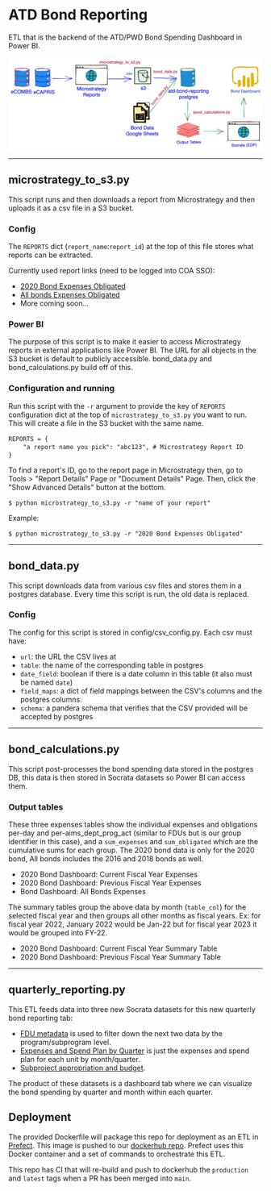 # ATD Bond Reporting

ETL that is the backend of the ATD/PWD Bond Spending Dashboard in Power BI. 

![Data flow diagram](images/data-flow-diagram.png?raw=true)

***

## microstrategy_to_s3.py

This script runs and then downloads a report from Microstrategy and then uploads it as a csv file in a S3 bucket. 

### Config

The `REPORTS` dict (`report_name`:`report_id`) at the top of this file stores what reports can be extracted. 

Currently used report links (need to be logged into COA SSO):
- [2020 Bond Expenses Obligated](https://coa-prod.cloud.microstrategy.com:443/MicroStrategy/servlet/mstrWeb?evt=4058&src=mstrWeb.4058&_subscriptionID=F456433D5A45E3998D679787E8C752A6&reportViewMode=1&Server=ENV-279976LAIO1USE1&Project=Financial%20Services%20Analytics&Port=39321&share=1)
- [All bonds Expenses Obligated](https://coa-prod.cloud.microstrategy.com:443/MicroStrategy/servlet/mstrWeb?evt=4058&src=mstrWeb.4058&_subscriptionID=B345C30DC440C8CC732ADD9F7C3B2EEC&reportViewMode=1&Server=ENV-279976LAIO1USE1&Project=Financial%20Services%20Analytics&Port=39321&share=1)
- More coming soon...

### Power BI

The purpose of this script is to make it easier to access Microstrategy reports in external applications like Power BI. The URL for all objects in the S3 bucket is default to publicly accessible. bond_data.py and bond_calculations.py build off of this. 

### Configuration and running

Run this script with the `-r` argument to provide the key of `REPORTS` configuration dict at the top of `microstrategy_to_s3.py` you want to run. This will create a file in the S3 bucket with the same name. 

```
REPORTS = {
    "a report name you pick": "abc123", # Microstrategy Report ID
}

```

To find a report's ID, go to the report page in Microstrategy then, go to Tools > "Report Details" Page or "Document Details" Page. Then, click the "Show Advanced Details" button at the bottom.

```
$ python microstrategy_to_s3.py -r "name of your report"
```

Example:

```
$ python microstrategy_to_s3.py -r "2020 Bond Expenses Obligated"
```

***

## bond_data.py

This script downloads data from various csv files and stores them in a postgres database. Every time this script is run, the old data is replaced. 

### Config

The config for this script is stored in config/csv_config.py. Each csv must have: 

- `url`: the URL the CSV lives at
- `table`: the name of the corresponding table in postgres
- `date_field`: boolean if there is a date column in this table (it also must be named `date`)
- `field_maps`: a dict of field mappings between the CSV's columns and the postgres columns.
- `schema`: a pandera schema that verifies that the CSV provided will be accepted by postgres

***

## bond_calculations.py

This script post-processes the bond spending data stored in the postgres DB, this data is then stored in Socrata datasets so Power BI can access them.

### Output tables

These three expenses tables show the individual expenses and obligations per-day and per-aims_dept_prog_act (similar to FDUs but is our group identifier in this case), and a `sum_expenses` and `sum_obligated` which are the cumulative sums for each group. The 2020 bond data is only for the 2020 bond, All bonds includes the 2016 and 2018 bonds as well.

- 2020 Bond Dashboard: Current Fiscal Year Expenses
- 2020 Bond Dashboard: Previous Fiscal Year Expenses
- Bond Dashboard: All Bonds Expenses

The summary tables group the above data by month (`table_col`) for the selected fiscal year and then groups all other months as fiscal years. Ex: for fiscal year 2022, January 2022 would be Jan-22 but for fiscal year 2023 it would be grouped into FY-22. 

- 2020 Bond Dashboard: Current Fiscal Year Summary Table
- 2020 Bond Dashboard: Previous Fiscal Year Summary Table

***

## quarterly_reporting.py

This ETL feeds data into three new Socrata datasets for this new quarterly bond reporting tab:
- [FDU metadata](https://datahub.austintexas.gov/dataset/2020-Bond-Dashboard-FDU-Metadata/x2us-mcf7) is used to filter down the next two data by the program/subprogram level.
- [Expenses and Spend Plan by Quarter](https://datahub.austintexas.gov/dataset/2020-Bond-Dashboard-Expenses-and-Spend-Plan-by-Qua/cpw3-9e8n) is just the expenses and spend plan for each unit by month/quarter.
- [Subproject appropriation and budget](https://datahub.austintexas.gov/dataset/2020-Bond-Dashboard-Subproject-Appropriation-and-B/e3b7-kndw).

The product of these datasets is a dashboard tab where we can visualize the bond spending by quarter and month within 
each quarter.

## Deployment

The provided Dockerfile will package this repo for deployment as an ETL in [Prefect](https://github.com/cityofaustin/atd-prefect). This image is pushed to our [dockerhub repo](https://hub.docker.com/r/atddocker/atd-bond-reporting). Prefect uses this Docker container and a set of commands to orchestrate this ETL.

This repo has CI that will re-build and push to dockerhub the `production` and `latest` tags when a PR has been merged into `main`.
